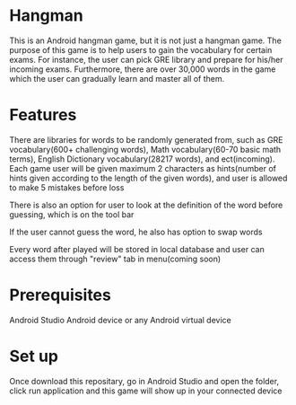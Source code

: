 <h1>Hangman</h1>
This is an Android hangman game, but it is not just a hangman game. The purpose of this game is to help users to gain the vocabulary for certain exams. For instance, the user can pick GRE library and prepare for his/her incoming exams. Furthermore, there are over 30,000 words in the game which the user can gradually learn and master all of them.
<h1>Features</h1>
There are libraries for words to be randomly generated from, such as GRE vocabulary(600+ challenging words), Math vocabulary(60-70 basic math terms), English Dictionary vocabulary(28217 words), and ect(incoming).
Each game user will be given maximum 2 characters as hints(number of hints given according to the length of the given words), and user is allowed to make 5 mistakes before loss

There is also an option for user to look at the definition of the word before guessing, which is on the tool bar

If the user cannot guess the word, he also has option to swap words

Every word after played will be stored in local database and user can access them through "review" tab in menu(coming soon)

<h1>Prerequisites</h1>
Android Studio
Android device or any Android virtual device

<h1>Set up</h1>
Once download this repositary, go in Android Studio and open the folder, click run application and this game will show up in your connected device

